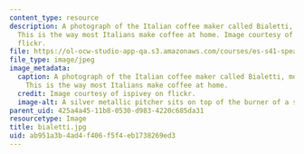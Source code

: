 ```yaml
---
content_type: resource
description: A photograph of the Italian coffee maker called Bialetti, moka or caffettiera.
  This is the way most Italians make coffee at home. Image courtesy of ispivey on
  flickr.
file: https://ol-ocw-studio-app-qa.s3.amazonaws.com/courses/es-s41-speak-italian-with-your-mouth-full-spring-2012/ab951a3b4ad4f406f5f4eb1738269ed3_bialetti.jpg
file_type: image/jpeg
image_metadata:
  caption: A photograph of the Italian coffee maker called Bialetti, moka or caffettiera.
    This is the way most Italians make coffee at home.
  credit: Image courtesy of ispivey on flickr.
  image-alt: A silver metallic pitcher sits on top of the burner of a stove.
parent_uid: 425a4a45-11b8-0530-d983-4220c685da31
resourcetype: Image
title: bialetti.jpg
uid: ab951a3b-4ad4-f406-f5f4-eb1738269ed3
---
```

